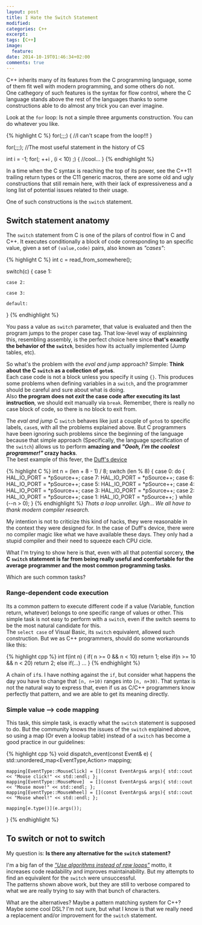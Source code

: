 ```yaml
---
layout: post
title: I Hate the Switch Statement
modified:
categories: C++
excerpt:
tags: [C++]
image:
  feature:
date: 2014-10-19T01:46:34+02:00
comments: true
---
```

C++ inherits many of its features from the C programming language, some of them fit well with modern programming, and some others do not.     
One cathegory of such features is the syntax for flow control, where the C language stands above the rest of the languages thanks to some constructions able to do almost any trick you can ever imagine. 

Look at the `for` loop: Is not a simple three arguments construction. You can do whatever you like.

{% highlight C %}
for(;;;)
{
    //I can't scape from the loop!!!
}

for(;;;); //The most useful statement in the history of CS

int i = -1;
for(; ++i , (i < 10) ;)
{
    //cool...
}
{% endhighlight %}

In a time when the C syntax is reaching the top of its power, see the C++11 trailing return types or the C11 generic macros, there are some old and ugly constructions that still remain here, with their lack of expressiveness and a long list of potential issues related to their usage.

One of such constructions is the `switch` statement.

## Switch statement anatomy

The `switch` statement from C is one of the pilars of control flow in C and C++. It executes conditionally a block of code corresponding to an specific value, given 
a set of `(value,code)` pairs, also known as *"cases"*:

{% highlight C %}
int c = read_from_somewhere();

switch(c)
{
    case 1:

    case 2:

    case 3:

    default:

}
{% endhighlight %}

You pass a value as `switch` parameter, that value is evaluated and then the program jumps to the proper case tag. That low-level way of explainning this, resembling assembly, is the perfect choice here since **that's exactly the behavior of the `switch`**, besides how its actually implemented (Jump tables, etc).

So what's the problem with the *eval and jump* approach? Simple: **Think about the C `switch`  as a collection of `goto`s**.  
Each case code is not a block unless you specify it using `{}`. This produces some problems when defining variables in a `switch`, and the programmer should be careful and sure about what is doing.   
Also **the program does not *exit* the case code after executing its last instruction**, we should exit manually via `break`. Remember, there is really no case block of code, so there is no block to exit from. 

The *eval and jump* C `switch` behaves like just a couple of `goto`s to specific labels, `case`s, with all the problems explained above. But C programmers have been ignoring such problems since the beginning of the language because that simple approach (Specifically, the language specification of the `switch`) allows us to perform **amazing and *"Oooh, I'm the coolest programmer!"* crazy hacks**.  
The best example of this fever, the [Duff's device](http://www.drdobbs.com/a-reusable-duff-device/184406208)

{% highlight C %}
int n = (len + 8 - 1) / 8;
switch (len % 8) {
case 0: do { HAL_IO_PORT = *pSource++;
case 7: HAL_IO_PORT = *pSource++;
case 6: HAL_IO_PORT = *pSource++;
case 5: HAL_IO_PORT = *pSource++;
case 4: HAL_IO_PORT = *pSource++;
case 3: HAL_IO_PORT = *pSource++;
case 2: HAL_IO_PORT = *pSource++;
case 1: HAL_IO_PORT = *pSource++;
} while (--n > 0);
}
{% endhighlight %}
*Thats a loop unroller. Ugh... We all have to thank modern compiler research.*

My intention is not to criticize this kind of hacks, they were reasonable in the context they were designed for. In the case of Duff's device, there were no compiler magic like what we have available these days. They only had a stupid compiler and their need to squeeze each CPU cicle.

What I'm trying to show here is that, even with all that potential sorcery, **the C `switch` statement is far from being really useful and comfortable for the average programmer and the most common programming tasks**.

Which are such common tasks?

### Range-dependent code execution

Its a common pattern to execute different code if a value (Variable, function return, whatever) belongs to one specific range of values or other. This simple task is not easy to perform with a `switch`, even if the switch seems to be the most natural candidate for this.  
The `select case` of Visual Basic, its `switch` equivalent, allowed such construction. But we as C++ programmers, should do some workarounds like this:

{% highlight cpp %}
int f(int n)
{
    if( n >= 0 && n < 10)
        return 1;
    else if(n >= 10 && n < 20)
        return 2;
    else if(...)
        ...
} 
{% endhighlight %}

A chain of `if`s. I have nothing against the `if`, but consider what happens the day you have to change that `[n, n+10)` ranges into `[n, n+30)`. That syntax is not the natural way to express that, even if us as C/C++ programmers know perfectly that pattern, and we are able to get its meaning directly. 

### Simple value --> code mapping

This task, this simple task, is exactly what the `switch` statement is supposed to do. But the community knows the issues of the `switch` explained above, so using a map (Or even a lookup table) instead of a `switch` has become a good practice in our guidelines:

{% highlight cpp %}
void dispatch_event(const Event& e)
{
    std::unordered_map<EventType,Action> mapping;

    mapping[EventType::MouseClick] = [](const EventArgs& args){ std::cout << "Mouse click!" << std::endl; };
    mapping[EventType::MouseMove]  = [](const EventArgs& args){ std::cout << "Mouse move!" << std::endl; };
    mapping[EventType::MouseWheel] = [](const EventArgs& args){ std::cout << "Mouse wheel!" << std::endl; };

    mapping[e.type()](e.args());   
}
{% endhighlight %}


## To switch or not to switch

My question is: **Is there any alternative for the `switch` statement?**

I'm a big fan of the [*"Use algorithms instead of raw loops"*](http://www.drdobbs.com/stl-algorithms-vs-hand-written-loops/184401446) motto, it increases code readability and improves 
maintainability. But my attempts to find an equivalent for the `switch` were unsuccessful.  
The patterns shown above work, but they are still to verbose compared to what we are really trying to say with that bunch of characters.

What are the alternatives? Maybe a pattern matching system for C++? Maybe some cool DSL? I'm not sure, but what I know is that we really need a replacement and/or improvement for the `switch` statement.
